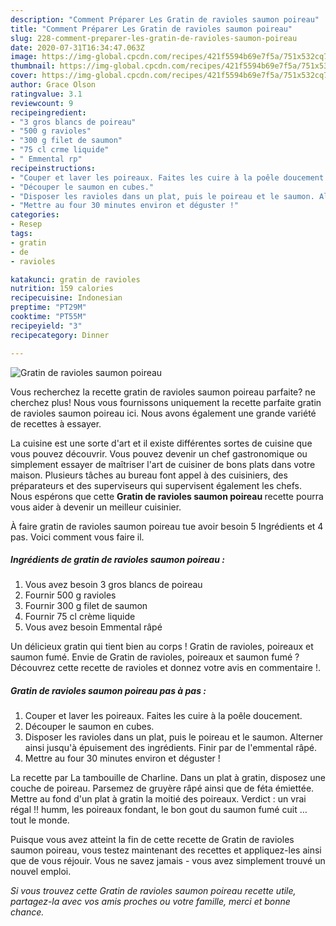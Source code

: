 ```yaml
---
description: "Comment Préparer Les Gratin de ravioles saumon poireau"
title: "Comment Préparer Les Gratin de ravioles saumon poireau"
slug: 228-comment-preparer-les-gratin-de-ravioles-saumon-poireau
date: 2020-07-31T16:34:47.063Z
image: https://img-global.cpcdn.com/recipes/421f5594b69e7f5a/751x532cq70/gratin-de-ravioles-saumon-poireau-photo-principale-de-la-recette.jpg
thumbnail: https://img-global.cpcdn.com/recipes/421f5594b69e7f5a/751x532cq70/gratin-de-ravioles-saumon-poireau-photo-principale-de-la-recette.jpg
cover: https://img-global.cpcdn.com/recipes/421f5594b69e7f5a/751x532cq70/gratin-de-ravioles-saumon-poireau-photo-principale-de-la-recette.jpg
author: Grace Olson
ratingvalue: 3.1
reviewcount: 9
recipeingredient:
- "3 gros blancs de poireau"
- "500 g ravioles"
- "300 g filet de saumon"
- "75 cl crme liquide"
- " Emmental rp"
recipeinstructions:
- "Couper et laver les poireaux. Faites les cuire à la poêle doucement."
- "Découper le saumon en cubes."
- "Disposer les ravioles dans un plat, puis le poireau et le saumon. Alterner ainsi jusqu&#39;à épuisement des ingrédients. Finir par de l&#39;emmental râpé."
- "Mettre au four 30 minutes environ et déguster !"
categories:
- Resep
tags:
- gratin
- de
- ravioles

katakunci: gratin de ravioles 
nutrition: 159 calories
recipecuisine: Indonesian
preptime: "PT29M"
cooktime: "PT55M"
recipeyield: "3"
recipecategory: Dinner

---
```



![Gratin de ravioles saumon poireau](https://img-global.cpcdn.com/recipes/421f5594b69e7f5a/751x532cq70/gratin-de-ravioles-saumon-poireau-photo-principale-de-la-recette.jpg)

Vous recherchez la recette gratin de ravioles saumon poireau parfaite? ne cherchez plus! Nous vous fournissons uniquement la recette parfaite gratin de ravioles saumon poireau ici. Nous avons également une grande variété de recettes à essayer.

La cuisine est une sorte d'art et il existe différentes sortes de cuisine que vous pouvez découvrir. Vous pouvez devenir un chef gastronomique ou simplement essayer de maîtriser l'art de cuisiner de bons plats dans votre maison. Plusieurs tâches au bureau font appel à des cuisiniers, des préparateurs et des superviseurs qui supervisent également les chefs. Nous espérons que cette <strong> Gratin de ravioles saumon poireau </strong> recette pourra vous aider à devenir un meilleur cuisinier.

<!--inarticleads1-->

À faire gratin de ravioles saumon poireau tue avoir besoin 5 Ingrédients et 4 pas. Voici comment vous faire il.

##### Ingrédients de gratin de ravioles saumon poireau :

1. Vous avez besoin 3 gros blancs de poireau
1. Fournir 500 g ravioles
1. Fournir 300 g filet de saumon
1. Fournir 75 cl crème liquide
1. Vous avez besoin  Emmental râpé


Un délicieux gratin qui tient bien au corps ! Gratin de ravioles, poireaux et saumon fumé. Envie de Gratin de ravioles, poireaux et saumon fumé ? Découvrez cette recette de ravioles et donnez votre avis en commentaire !. 

<!--inarticleads2-->

##### Gratin de ravioles saumon poireau pas à pas :

1. Couper et laver les poireaux. Faites les cuire à la poêle doucement.
1. Découper le saumon en cubes.
1. Disposer les ravioles dans un plat, puis le poireau et le saumon. Alterner ainsi jusqu&#39;à épuisement des ingrédients. Finir par de l&#39;emmental râpé.
1. Mettre au four 30 minutes environ et déguster !


La recette par La tambouille de Charline. Dans un plat à gratin, disposez une couche de poireau. Parsemez de gruyère râpé ainsi que de féta émiettée. Mettre au fond d&#39;un plat à gratin la moitié des poireaux. Verdict : un vrai régal !! humm, les poireaux fondant, le bon gout du saumon fumé cuit … tout le monde. 

<!--inarticleads1-->

<p>
Puisque vous avez atteint la fin de cette recette de Gratin de ravioles saumon poireau, vous testez maintenant des recettes et appliquez-les ainsi que de vous réjouir. Vous ne savez jamais - vous avez simplement trouvé un nouvel emploi.
</p>

<p>
<i>Si vous trouvez cette Gratin de ravioles saumon poireau recette utile, partagez-la avec vos amis proches ou votre famille, merci et bonne chance.</i>
</p>
